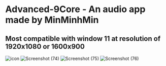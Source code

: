  # Advanced-9Core - An audio app made by MinMinhMin
 ## Most compatible with window 11 at resolution of 1920x1080 or 1600x900 
![icon](https://github.com/MinMinhMin/Advanced-9Core/assets/160199180/59e6afa6-6954-4c4c-86e2-f9e309e432d5)
![Screenshot (74)](https://github.com/MinMinhMin/Advanced-9Core/assets/160199180/112e9cb2-09ea-4d73-9098-db65ee4b049b)
![Screenshot (75)](https://github.com/MinMinhMin/Advanced-9Core/assets/160199180/c3c3270b-994e-45fb-8cf9-717fc5a75d40)
![Screenshot (76)](https://github.com/MinMinhMin/Advanced-9Core/assets/160199180/fd8f291d-dbc0-48e4-9c71-007d50bd79cb)
